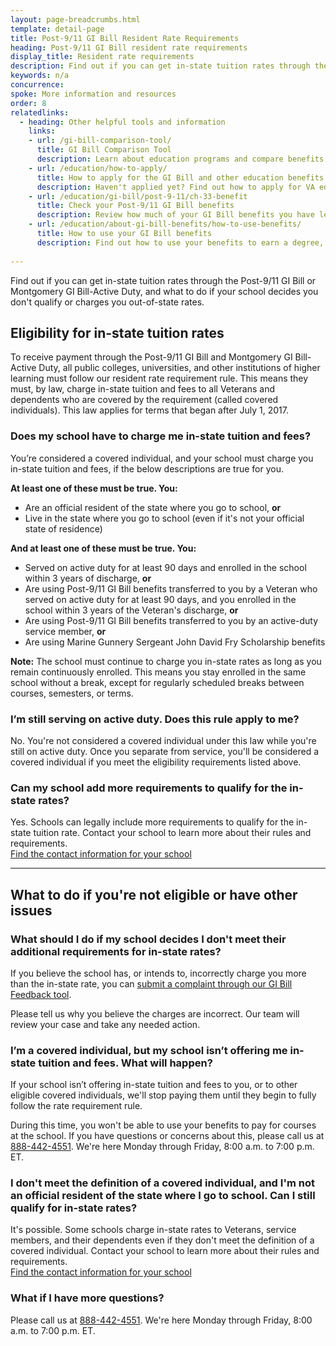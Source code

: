 ```yaml
---
layout: page-breadcrumbs.html
template: detail-page
title: Post-9/11 GI Bill Resident Rate Requirements
heading: Post-9/11 GI Bill resident rate requirements
display_title: Resident rate requirements
description: Find out if you can get in-state tuition rates through the Post-9/11 GI Bill or Montgomery GI Bill-Active Duty, and what to do if your school decides you don't qualify or charges you out-of-state rates.
keywords: n/a
concurrence: 
spoke: More information and resources
order: 8
relatedlinks:
  - heading: Other helpful tools and information
    links:
    - url: /gi-bill-comparison-tool/
      title: GI Bill Comparison Tool
      description: Learn about education programs and compare benefits by school.
    - url: /education/how-to-apply/
      title: How to apply for the GI Bill and other education benefits
      description: Haven't applied yet? Find out how to apply for VA education benefits as a Veteran, service member, or qualified family member.
    - url: /education/gi-bill/post-9-11/ch-33-benefit
      title: Check your Post-9/11 GI Bill benefits
      description: Review how much of your GI Bill benefits you have left to help pay for school or training.     
    - url: /education/about-gi-bill-benefits/how-to-use-benefits/
      title: How to use your GI Bill benefits 
      description: Find out how to use your benefits to earn a degree, train for a specific trade, or work toward other career goals.
     
---
```


<div class="va-introtext">
  
Find out if you can get in-state tuition rates through the Post-9/11 GI Bill or Montgomery GI Bill-Active Duty, and what to do if your school decides you don't qualify or charges you out-of-state rates.

</div>

## Eligibility for in-state tuition rates

To receive payment through the Post-9/11 GI Bill and Montgomery GI Bill-Active Duty, all public colleges, universities, and other institutions of higher learning must follow our resident rate requirement rule. This means they must, by law, charge in-state tuition and fees to all Veterans and dependents who are covered by the requirement (called covered individuals). This law applies for terms that began after July 1, 2017.

<div class="feature" markdown="1">

### Does my school have to charge me in-state tuition and fees?

You’re considered a covered individual, and your school must charge you in-state tuition and fees, if the below descriptions are true for you.

**At least one of these must be true. You:**

- Are an official resident of the state where you go to school, **or**
- Live in the state where you go to school (even if it's not your official state of residence)

**And at least one of these must be true. You:**

- Served on active duty for at least 90 days and enrolled in the school within 3 years of discharge, **or**
- Are using Post-9/11 GI Bill benefits transferred to you by a Veteran who served on active duty for at least 90 days, and you enrolled in the school within 3 years of the Veteran's discharge, **or**
-	Are using Post-9/11 GI Bill benefits transferred to you by an active-duty service member, **or**
-	Are using Marine Gunnery Sergeant John David Fry Scholarship benefits

**Note:** The school must continue to charge you in-state rates as long as you remain continuously enrolled. This means you stay enrolled in the same school without a break, except for regularly scheduled breaks between courses, semesters, or terms.

</div>

### I’m still serving on active duty. Does this rule apply to me?

No. You're not considered a covered individual under this law while you're still on active duty. Once you separate from service, you'll be considered a covered individual if you meet the eligibility requirements listed above.

### Can my school add more requirements to qualify for the in-state rates?

Yes. Schools can legally include more requirements to qualify for the in-state tuition rate. Contact your school to learn more about their rules and requirements. <br>
[Find the contact information for your school](https://inquiry.vba.va.gov/weamspub/searchInst.do)

------

## What to do if you're not eligible or have other issues

### What should I do if my school decides I don't meet their additional requirements for in-state rates?

If you believe the school has, or intends to, incorrectly charge you more than the in-state rate, you can [submit a complaint through our GI Bill Feedback tool](https://www.benefits.va.gov/GIBILL/Feedback.asp). 

Please tell us why you believe the charges are incorrect. Our team will review your case and take any needed action. 

### I’m a covered individual, but my school isn’t offering me in-state tuition and fees. What will happen?

If your school isn’t offering in-state tuition and fees to you, or to other eligible covered individuals, we'll stop paying them until they begin to fully follow the rate requirement rule.

During this time, you won't be able to use your benefits to pay for courses at the school. If you have questions or concerns about this, please call us at <a href="tel:+18884424551">888-442-4551</a>. We're here Monday through Friday, 8:00 a.m. to 7:00 p.m. ET. 

### I don't meet the definition of a covered individual, and I'm not an official resident of the state where I go to school. Can I still qualify for in-state rates?

It's possible. Some schools charge in-state rates to Veterans, service members, and their dependents even if they don't meet the definition of a covered individual. Contact your school to learn more about their rules and requirements. <br>
[Find the contact information for your school](https://inquiry.vba.va.gov/weamspub/searchInst.do)

### What if I have more questions?

Please call us at <a href="tel:+18884424551">888-442-4551</a>. We're here Monday through Friday, 8:00 a.m. to 7:00 p.m. ET.
